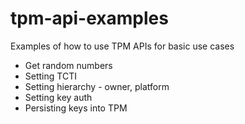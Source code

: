 # tpm-api-examples
Examples of how to use TPM APIs for basic use cases
- Get random numbers
- Setting TCTI
- Setting hierarchy - owner, platform
- Setting key auth
- Persisting keys into TPM
